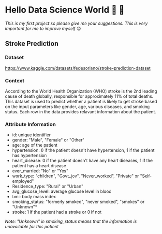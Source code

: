 # Hello Data Science World :tada: :confetti_ball:
*This is my first project so please give me your suggestions. This is very important for me to improve myself* :blush:
## Stroke Prediction
### Dataset
https://www.kaggle.com/datasets/fedesoriano/stroke-prediction-dataset
### Context
According to the World Health Organization (WHO) stroke is the 2nd leading cause of death globally, responsible for approximately 11% of total deaths. This dataset is used to predict whether a patient is likely to get stroke based on the input parameters like gender, age, various diseases, and smoking status. Each row in the data provides relavant information about the patient.
### Attribute Information
* id: unique identifier
* gender: "Male", "Female" or "Other"
* age: age of the patient
* hypertension: 0 if the patient doesn't have hypertension, 1 if the patient has hypertension
* heart_disease: 0 if the patient doesn't have any heart diseases, 1 if the patient has a heart disease
* ever_married: "No" or "Yes"
* work_type: "children", "Govt_jov", "Never_worked", "Private" or "Self-employed"
* Residence_type: "Rural" or "Urban"
* avg_glucose_level: average glucose level in blood
* bmi: body mass index
* smoking_status: "formerly smoked", "never smoked", "smokes" or "Unknown"*
* stroke: 1 if the patient had a stroke or 0 if not

*Note: "Unknown" in smoking_status means that the information is unavailable for this patient*
